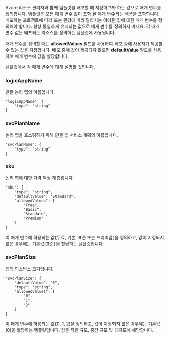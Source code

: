 Azure 리소스 관리자와 함께 템플릿을 배포할 때 지정하고자 하는 값으로 매개 변수를 정의합니다. 템플릿은 모든 매개 변수 값이 포함 된 매개 변수라는 섹션을 포함합니다. 배포하는 프로젝트에 따라 또는 환경에 따라 달라지는 이러한 값에 대한 매개 변수를 정의해야 합니다. 항상 동일하게 유지되는 값으로 매개 변수를 정의하지 마세요. 각 매개 변수 값은 배포되는 리소스를 정의하는 템플릿에 사용됩니다.

매개 변수를 정의할 때는 **allowedValues** 필드를 사용하여 배포 중에 사용자가 제공할 수 있는 값을 지정합니다. 배포 중에 값이 제공되지 않으면 **defaultValue** 필드를 사용하여 매개 변수에 값을 할당합니다.

템플릿에서 각 매개 변수에 대해 설명할 것입니다.

### logicAppName

만들 논리 앱의 이름입니다.

    "logicAppName": {
        "type": "string"
    }

### svcPlanName

논리 앱을 호스팅하기 위해 만들 앱 서비스 계획의 이름입니다.
    
    "svcPlanName": {
        "type": "string"
    }

### sku

논리 앱에 대한 가격 책정 계층입니다.

    "sku": {
        "type": "string",
        "defaultValue": "Standard",
        "allowedValues": [
            "Free",
            "Basic",
            "Standard",
            "Premium"
        ]
    }

이 매개 변수에 허용되는 값(무료, 기본, 표준 또는 프리미엄)을 정의하고, 값이 지정되지 않은 경우에는 기본값(표준)을 할당하는 템플릿입니다.

### svcPlanSize

앱의 인스턴스 크기입니다.

    "svcPlanSize": {
        "defaultValue": "0",
        "type": "string",
        "allowedValues": [
            "0",
            "1",
            "2"
        ]
    }

이 매개 변수에 허용되는 값(0, 1, 2)을 정의하고, 값이 지정되지 않은 경우에는 기본값(0)을 할당하는 템플릿입니다. 값은 작은 규모, 중간 규모 및 대규모에 해당합니다.

<!---HONumber=Oct15_HO2-->